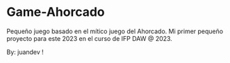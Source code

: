 # Game-Ahorcado
Pequeño juego basado en el mítico juego del Ahorcado.
Mi primer pequeño proyecto para este 2023 en el curso de IFP DAW @ 2023.

By: juandev !
